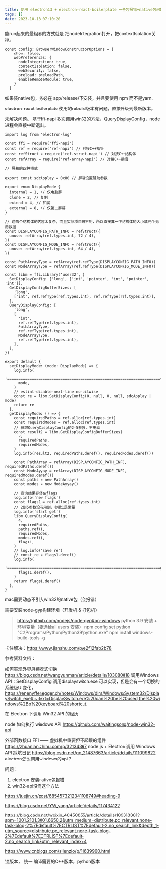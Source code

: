```yaml
---
title: 使用 electron13 + electron-react-boilerplate 一些包报错+native包问题
tags: []
date: 2023-10-13 07:10:20
---
```



能run起来的最粗暴的方式就是
把nodeIntegration打开，把contextIsolation关掉。
```
const config: BrowserWindowConstructorOptions = {
    show: false,
    webPreferences: {
      nodeIntegration: true,
      contextIsolation: false,
      webSecurity: false,
      preload: preloadPath,
      enableRemoteModule: true,
    }
  }
```
如果装native包，务必在 app/release/下安装，并且要使用 npm 而不是yarn.

electron-react-boilerplate 使用的rebuild版本有问题，直接升级到最新版本。
未解决问题。 基于ffi-napi 多次调用win32的方法，QueryDisplayConfig，node进程会直接中断退出。
```
import log from 'electron-log'

const ffi = require('ffi-napi')
const ref = require('ref-napi') // 对接C++指针
const refStruct = require('ref-struct-napi') // 对接C++结构体
const refArray = require('ref-array-napi') // 对接C++数组

// 屏幕的四种模式

export const sdcApplay = 0x80 // 屏幕设置辅助参数

export enum DisplayMode {
  internal = 1, // 仅电脑屏
  clone = 2, // 复制
  extend = 4, // 扩展
  external = 8, // 仅第二屏幕
}

// 这两个结构体的内容太复杂，而且实际项目用不到，所以直接算一下结构体的大小填充个无用数据
const DISPLAYCONFIG_PATH_INFO = refStruct({
  unuse: refArray(ref.types.int, 72 / 4),
})
const DISPLAYCONFIG_MODE_INFO = refStruct({
  unuse: refArray(ref.types.int, 64 / 4),
})

const PathArrayType = refArray(ref.refType(DISPLAYCONFIG_PATH_INFO))
const ModeArrayType = refArray(ref.refType(DISPLAYCONFIG_MODE_INFO))

const libm = ffi.Library('user32', {
  SetDisplayConfig: ['long', ['int', 'pointer', 'int', 'pointer', 'int']],
  GetDisplayConfigBufferSizes: [
    'long',
    ['int', ref.refType(ref.types.int), ref.refType(ref.types.int)],
  ],
  QueryDisplayConfig: [
    'long',
    [
      'int',
      ref.refType(ref.types.int),
      PathArrayType,
      ref.refType(ref.types.int),
      ModeArrayType,
      ref.refType(ref.types.int),
    ],
  ],
})

export default {
  setDisplayMode: (mode: DisplayMode) => {
    log.info(
      '=====================================================================setDisplayMode',
      mode,
    )
    // eslint-disable-next-line no-bitwise
    const re = libm.SetDisplayConfig(0, null, 0, null, sdcApplay | mode)
    return re
  },
  getDisplayMode: () => {
    const requiredPaths = ref.alloc(ref.types.int)
    const requiredModes = ref.alloc(ref.types.int)
    // 获取QueryDisplayConfig的2-5参数，不用动
    const result2 = libm.GetDisplayConfigBufferSizes(
      2,
      requiredPaths,
      requiredModes,
    )
    log.info(result2, requiredPaths.deref(), requiredModes.deref())

    const PathArray = refArray(DISPLAYCONFIG_PATH_INFO, requiredPaths.deref())
    const ModeAyyay = refArray(DISPLAYCONFIG_MODE_INFO, requiredModes.deref())
    const paths = new PathArray()
    const modes = new ModeAyyay()

    // 查询结果存储在flags
    log.info('new flags')
    const flags1 = ref.alloc(ref.types.int)
    // 2到5参数没有用到，参数1是常量
    log.info('start get')
    libm.QueryDisplayConfig(
      4,
      requiredPaths,
      paths.ref(),
      requiredModes,
      modes.ref(),
      flags1,
    )
    // log.info('save re')
    // const re = flags1.deref()
    log.info(
      '=====================================================================getDisplayMode',
      flags1.deref(),
    )
    return flags1.deref()
  },
}

```
mac需要动态不引入win32的native包（会报错）
需要安装node-gyp构建环境（开发机 & 打包机）

> https://github.com/nodejs/node-gyp#on-windows
> python 3.9 安装 + 环境变量（要选给all users 安装）
>  npm config set python "C:\Programs\Python\Python39\python.exe"
> npm install windows-build-tools -g

卡住解决：https://www.jianshu.com/p/e2f12fab2b78
参考资料文档：

如何实现外界屏幕模式切换
https://blog.csdn.net/wangyunman/article/details/103080818
调用Windows API：SetDisplayConfig
调用displayswitch.exe 可以实现，但是会有一个切换的系统级UI变化，https://renenyffenegger.ch/notes/Windows/dirs/Windows/System32/DisplaySwitch_exe#:~:text=DisplaySwitch.exe%20can%20be%20used,the%20windows%2Bp%20keyboard%20shortcut.


在 Electron 下调用 Win32 API 的经历


node 如何执行 windows API
https://github.com/waitingsong/node-win32-api


外部函数接口 FFI —— 虚拟机中重要但不起眼的组件
https://zhuanlan.zhihu.com/p/32134367
node.js + Electron 调用 Windows API 踩坑日记
https://blog.csdn.net/qq_21487663/article/details/111099822
electron怎么调用windows的api？


问题：
1. electron 安装native包报错
2. win32-api没有这个方法


https://juejin.cn/post/6854573212341108749#heading-9

https://blog.csdn.net/YW_yang/article/details/117434122

https://blog.csdn.net/weixin_40450855/article/details/109318361?spm=1001.2101.3001.6650.2&utm_medium=distribute.pc_relevant.none-task-blog-2%7Edefault%7ECTRLIST%7Edefault-2.no_search_link&depth_1-utm_source=distribute.pc_relevant.none-task-blog-2%7Edefault%7ECTRLIST%7Edefault-2.no_search_link&utm_relevant_index=4

https://www.cnblogs.com/silenzio/p/11639960.html

锁版本， 统一 编译需要的C++版本，python版本